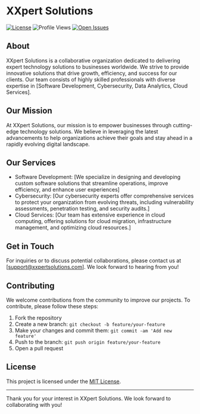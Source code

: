 # XXpert Solutions

[![License](https://img.shields.io/badge/license-MIT-blue.svg)](https://opensource.org/licenses/MIT)
![Profile Views](https://komarev.com/ghpvc/?username=xxpert-solutions&color=brightgreen)
[![Open Issues](https://img.shields.io/github/issues/XXpert-solutions)](https://github.com/XXpert-solutions/issues)

## About

XXpert Solutions is a collaborative organization dedicated to delivering expert technology solutions to businesses worldwide. We strive to provide innovative solutions that drive growth, efficiency, and success for our clients. Our team consists of highly skilled professionals with diverse expertise in [Software Development, Cybersecurity, Data Analytics, Cloud Services].

## Our Mission

At XXpert Solutions, our mission is to empower businesses through cutting-edge technology solutions. We believe in leveraging the latest advancements to help organizations achieve their goals and stay ahead in a rapidly evolving digital landscape.

## Our Services

- Software Development: [We specialize in designing and developing custom software solutions that streamline operations, improve efficiency, and enhance user experiences]
- Cybersecurity: [Our cybersecurity experts offer comprehensive services to protect your organization from evolving threats, including vulnerability assessments, penetration testing, and security audits.]
- Cloud Services: [Our team has extensive experience in cloud computing, offering solutions for cloud migration, infrastructure management, and optimizing cloud resources.]

## Get in Touch

For inquiries or to discuss potential collaborations, please contact us at [support@xxpertsolutions.com]. We look forward to hearing from you!

## Contributing

We welcome contributions from the community to improve our projects. To contribute, please follow these steps:

1. Fork the repository
2. Create a new branch: `git checkout -b feature/your-feature`
3. Make your changes and commit them: `git commit -am 'Add new feature'`
4. Push to the branch: `git push origin feature/your-feature`
5. Open a pull request

## License

This project is licensed under the [MIT License](LICENSE).

---

Thank you for your interest in XXpert Solutions. We look forward to collaborating with you!

